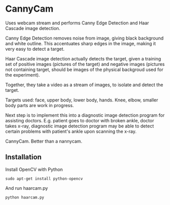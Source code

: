 CannyCam
========

Uses webcam stream and performs Canny Edge Detection and Haar Cascade image detection.

Canny Edge Detection removes noise from image, giving black background and white outline. This accentuates sharp edges in the image, making it very easy to detect a target.

Haar Cascade image detection actually detects the target, given a training set of positive images (pictures of the target) and negative images (pictures not containing target, should be images of the physical backgroud used for the experiment).

Together, they take a video as a stream of images, to isolate and detect the target.

Targets used: face, upper body, lower body, hands. Knee, elbow, smaller body parts are work in progress.

Next step is to implement this into a diagnostic image detection program for assisting doctors. E.g. patient goes to doctor with broken ankle, doctor takes x-ray, diagnostic image detection program may be able to detect certain problems with patient's ankle upon scanning the x-ray. 

CannyCam. Better than a nannycam.

Installation
----

Install OpenCV with Python
```
sudo apt-get install python-opencv
```
And run haarcam.py
```
python haarcam.py
```
